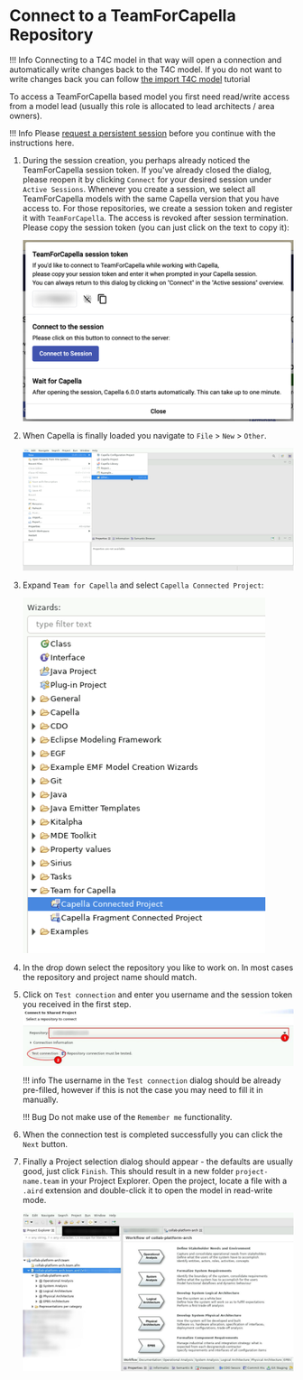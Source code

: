 <!--
 ~ SPDX-FileCopyrightText: Copyright DB InfraGO AG and contributors
 ~ SPDX-License-Identifier: Apache-2.0
 -->

# Connect to a TeamForCapella Repository

<!-- prettier-ignore -->
!!! Info
    Connecting to a T4C model in that way will open a connection and automatically
    write changes back to the T4C model. If you do not want to write changes back you can follow
    [the import T4C model](../import/import-from-t4c.md)
    tutorial

To access a TeamForCapella based model you first need read/write access from a
model lead (usually this role is allocated to lead architects / area owners).

<!-- prettier-ignore -->
!!! Info
    Please [request a persistent session](../../../../sessions/request.md) before you continue
    with the instructions here.

<!-- prettier-ignore-start -->

1. During the session creation, you perhaps already noticed the TeamForCapella
   session token. If you've already closed the dialog, please reopen it by
   clicking `Connect` for your desired session under `Active Sessions`.
   Whenever you create a session, we select all TeamForCapella models with the
   same Capella version that you have access to. For those repositories, we
   create a session token and register it with `TeamForCapella`. The access
   is revoked after session termination. Please copy the session token (you
   can just click on the text to copy it):

    ![Session password](screenshots/session-token.png)

1. When Capella is finally loaded you navigate to `File` > `New` > `Other`.

    ![Open Connection dialog](screenshots/step_1.png)

1. Expand `Team for Capella` and select `Capella Connected Project`:

    ![Connect to remote model](screenshots/step_2.png)

1. In the drop down select the repository you like to work on. In most cases
   the repository and project name should match.
1. Click on `Test connection` and enter you username and the session token you
   received in the first step.
    ![Test TeamForCapella connection](screenshots/cap-test-conn.jpg)

    !!! info
        The username in the `Test connection` dialog should be already
        pre-filled, however if this is not the case you may need to fill it in
        manually.

    !!! Bug
        Do not make use of the `Remember me` functionality.

1. When the connection test is completed successfully you can click the `Next`
   button.
1. Finally a Project selection dialog should appear - the defaults are usually
   good, just click `Finish`. This should result in a new folder
   `project-name.team` in your Project Explorer. Open the project, locate a
   file with a `.aird` extension and double-click it to open the model in
   read-write mode.

    ![Project explorer](screenshots/connection-example.jpg)

<!-- prettier-ignore-end -->
